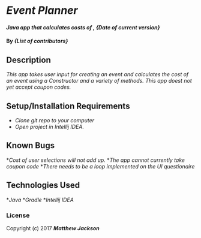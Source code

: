 # _Event Planner_

#### _Java app that calculates costs of , {Date of current version}_

#### By _**{List of contributors}**_

## Description

_This app takes user input for creating an event and calculates the cost of an event using a Constructor and a variety of methods. This app doest not yet accept coupon codes._

## Setup/Installation Requirements

* _Clone git repo to your computer_
* _Open project in Intellij IDEA._


## Known Bugs

*_Cost of user selections will not add up._
*_The app cannot currently take coupon code_
*_There needs to be a loop implemented on the UI questionaire_


## Technologies Used

*_Java_
*_Gradle_
*_Intellij IDEA_

### License

Copyright (c) 2017 **_Matthew Jackson_**